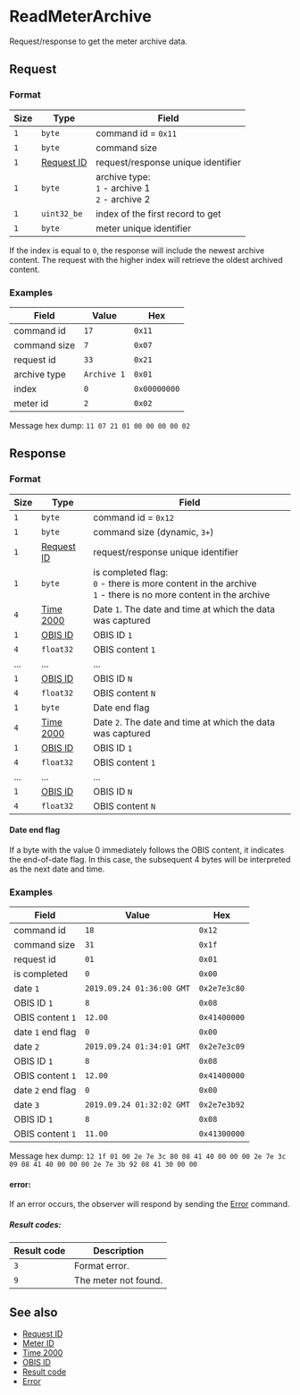 # ReadMeterArchive

Request/response to get the meter archive data.


## Request

### Format

| Size | Type                                 | Field                                                   |
| ---- | ------------------------------------ | ------------------------------------------------------- |
| `1`  | `byte`                               | command id = `0x11`                                     |
| `1`  | `byte`                               | command size                                            |
| `1`  | [Request ID](../types.md#request-id) | request/response unique identifier                      |
| `1`  | `byte`                               | archive type: <br> `1` - archive 1 <br> `2` - archive 2 |
| `1`  | `uint32_be`                          | index of the first record to get                        |
| `1`  | `byte`                               | meter unique identifier                                 |


If the index is equal to `0`, the response will include the newest archive content.
The request with the higher index will retrieve the oldest archived content.


### Examples

| Field        | Value       | Hex          |
| ------------ | ----------- | ------------ |
| command id   | `17`        | `0x11`       |
| command size | `7`         | `0x07`       |
| request id   | `33`        | `0x21`       |
| archive type | `Archive 1` | `0x01`       |
| index        | `0`         | `0x00000000` |
| meter id     | `2`         | `0x02`       |

Message hex dump: `11 07 21 01 00 00 00 00 02`


## Response

### Format

| Size | Type                                 | Field                                                                                                                 |
| ---- | ------------------------------------ | --------------------------------------------------------------------------------------------------------------------- |
| `1`  | `byte`                               | command id = `0x12`                                                                                                   |
| `1`  | `byte`                               | command size (dynamic, `3+`)                                                                                          |
| `1`  | [Request ID](../types.md#request-id) | request/response unique identifier                                                                                    |
| `1`  | `byte`                               | is completed flag: <br> `0` - there is more content in the archive <br> `1` - there is no more content in the archive |
| `4`  | [Time 2000](../types.md#time-2000)   | Date `1`. The date and time at which the data was captured                                                            |
| `1`  | [OBIS ID](../types.md#obis-id)       | OBIS ID `1`                                                                                                           |
| `4`  | `float32`                            | OBIS content `1`                                                                                                      |
| ...  | ...                                  | ...                                                                                                                   |
| `1`  | [OBIS ID](../types.md#obis-od)       | OBIS ID `N`                                                                                                           |
| `4`  | `float32`                            | OBIS content `N`                                                                                                      |
| `1`  | `byte`                               | Date end flag                                                                                                         |
| `4`  | [Time 2000](../types.md#time-2000)   | Date `2`. The date and time at which the data was captured                                                            |
| `1`  | [OBIS ID](../types.md#obis-id)       | OBIS ID `1`                                                                                                           |
| `4`  | `float32`                            | OBIS content `1`                                                                                                      |
| ...  | ...                                  | ...                                                                                                                   |
| `1`  | [OBIS ID](../types.md#obis-od)       | OBIS ID `N`                                                                                                           |
| `4`  | `float32`                            | OBIS content `N`                                                                                                      |

#### Date end flag
If a byte with the value 0 immediately follows the OBIS content, it indicates the end-of-date flag. In this case, the subsequent 4 bytes will be interpreted as the next date and time.


### Examples

| Field             | Value                     | Hex          |
| ----------------- | ------------------------- | ------------ |
| command id        | `18`                      | `0x12`       |
| command size      | `31`                      | `0x1f`       |
| request id        | `01`                      | `0x01`       |
| is completed      | `0`                       | `0x00`       |
| date `1`          | `2019.09.24 01:36:00 GMT` | `0x2e7e3c80` |
| OBIS ID `1`       | `8`                       | `0x08`       |
| OBIS content `1`  | `12.00`                   | `0x41400000` |
| date `1` end flag | `0`                       | `0x00`       |
| date `2`          | `2019.09.24 01:34:01 GMT` | `0x2e7e3c09` |
| OBIS ID `1`       | `8`                       | `0x08`       |
| OBIS content `1`  | `12.00`                   | `0x41400000` |
| date `2` end flag | `0`                       | `0x00`       |
| date `3`          | `2019.09.24 01:32:02 GMT` | `0x2e7e3b92` |
| OBIS ID `1`       | `8`                       | `0x08`       |
| OBIS content `1`  | `11.00`                   | `0x41300000` |


Message hex dump: `12 1f 01 00 2e 7e 3c 80 08 41 40 00 00 00 2e 7e 3c 09 08 41 40 00 00 00 2e 7e 3b 92 08 41 30 00 00`

#### error:

If an error occurs, the observer will respond by sending the [Error](./uplink/Error.md) command.

##### Result codes:

| Result code | Description          |
| ----------- | -------------------- |
| `3`         | Format error.        |
| `9`         | The meter not found. |

## See also

* [Request ID](../types.md#request-id)
* [Meter ID](../types.md#meter-id)
* [Time 2000](../types.md#time-2000)
* [OBIS ID](../types.md#obis-id)
* [Result code](../types.md#result-code)
* [Error](./uplink/Error.md)
